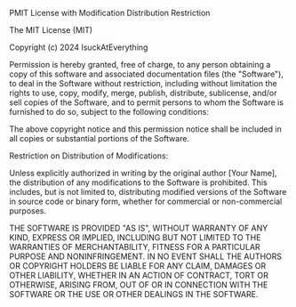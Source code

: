 PMIT License with Modification Distribution Restriction

The MIT License (MIT)

Copyright (c) 2024 IsuckAtEverything

Permission is hereby granted, free of charge, to any person obtaining a copy of this software and associated documentation files (the "Software"), to deal in the Software without restriction, including without limitation the rights to use, copy, modify, merge, publish, distribute, sublicense, and/or sell copies of the Software, and to permit persons to whom the Software is furnished to do so, subject to the following conditions:

The above copyright notice and this permission notice shall be included in all copies or substantial portions of the Software.

Restriction on Distribution of Modifications:

Unless explicitly authorized in writing by the original author [Your Name], the distribution of any modifications to the Software is prohibited. This includes, but is not limited to, distributing modified versions of the Software in source code or binary form, whether for commercial or non-commercial purposes.

THE SOFTWARE IS PROVIDED "AS IS", WITHOUT WARRANTY OF ANY KIND, EXPRESS OR IMPLIED, INCLUDING BUT NOT LIMITED TO THE WARRANTIES OF MERCHANTABILITY, FITNESS FOR A PARTICULAR PURPOSE AND NONINFRINGEMENT. IN NO EVENT SHALL THE AUTHORS OR COPYRIGHT HOLDERS BE LIABLE FOR ANY CLAIM, DAMAGES OR OTHER LIABILITY, WHETHER IN AN ACTION OF CONTRACT, TORT OR OTHERWISE, ARISING FROM, OUT OF OR IN CONNECTION WITH THE SOFTWARE OR THE USE OR OTHER DEALINGS IN THE SOFTWARE.

